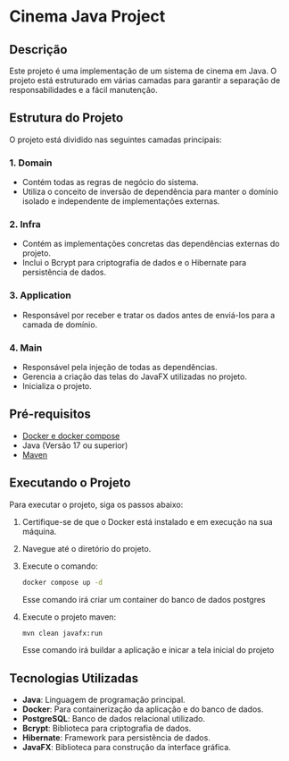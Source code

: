 # Cinema Java Project

## Descrição
Este projeto é uma implementação de um sistema de cinema em Java. O projeto está estruturado em várias camadas para garantir a separação de responsabilidades e a fácil manutenção.

## Estrutura do Projeto
O projeto está dividido nas seguintes camadas principais:

### 1. Domain
- Contém todas as regras de negócio do sistema.
- Utiliza o conceito de inversão de dependência para manter o domínio isolado e independente de implementações externas.

### 2. Infra
- Contém as implementações concretas das dependências externas do projeto.
- Inclui o Bcrypt para criptografia de dados e o Hibernate para persistência de dados.

### 3. Application
- Responsável por receber e tratar os dados antes de enviá-los para a camada de domínio.

### 4. Main
- Responsável pela injeção de todas as dependências.
- Gerencia a criação das telas do JavaFX utilizadas no projeto.
- Inicializa o projeto.

## Pré-requisitos
- [Docker e docker compose](https://docs.docker.com/engine/install/)
- Java (Versão 17 ou superior)
- [Maven](https://maven.apache.org/download.cgi)

## Executando o Projeto
Para executar o projeto, siga os passos abaixo:

1. Certifique-se de que o Docker está instalado e em execução na sua máquina.
2. Navegue até o diretório do projeto.
3. Execute o comando:

    ```bash
    docker compose up -d
    ```
    Esse comando irá criar um container do banco de dados postgres

4. Execute o projeto maven:
    ```bash
    mvn clean javafx:run
    ```
    Esse comando irá buildar a aplicação e inicar a tela inicial do projeto

## Tecnologias Utilizadas
- **Java**: Linguagem de programação principal.
- **Docker**: Para containerização da aplicação e do banco de dados.
- **PostgreSQL**: Banco de dados relacional utilizado.
- **Bcrypt**: Biblioteca para criptografia de dados.
- **Hibernate**: Framework para persistência de dados.
- **JavaFX**: Biblioteca para construção da interface gráfica.
